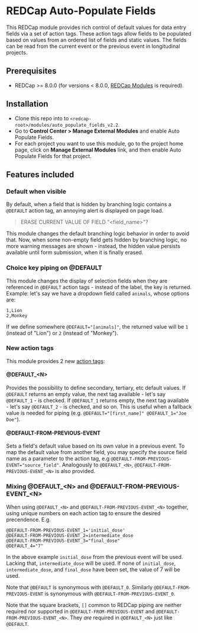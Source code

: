 # REDCap Auto-Populate Fields
This REDCap module provides rich control of default values for data entry fields via a set of action tags. These action tags allow fields to be populated based on values from an ordered list of fields and static values. The fields can be read from the current event or the previous event in longitudinal projects.

## Prerequisites
- REDCap >= 8.0.0 (for versions < 8.0.0, [REDCap Modules](https://github.com/vanderbilt/redcap-external-modules) is required).

## Installation
- Clone this repo into to `<redcap-root>/modules/auto_populate_fields_v2.2`.
- Go to **Control Center > Manage External Modules** and enable Auto Populate Fields.
- For each project you want to use this module, go to the project home page, click on **Manage External Modules** link, and then enable Auto Populate Fields for that project.

## Features included

### Default when visible
By default, when a field that is hidden by branching logic contains a `@DEFAULT` action tag, an annoying alert is displayed on page load.
> ERASE CURRENT VALUE OF FIELD "<field_name>"?

This module changes the default branching logic behavior in order to avoid that. Now, when some non-empty field gets hidden by branching logic, no more warning messages are shown - instead, the hidden value persists available until form submission, when it is finally erased.

### Choice key piping on @DEFAULT
This module changes the display of selection fields when they are referenced in `@DEFAULT` action tags - instead of the label, the key is returned. Example: let's say we have a dropdown field called `animals`, whose options are:
```
1,Lion
2,Monkey
```
If we define somewhere `@DEFAULT="[animals]"`, the returned value will be `1` (instead of "Lion") or `2` (instead of "Monkey").


### New action tags
This module provides 2 new [action tags](https://wiki.chpc.utah.edu/pages/viewpage.action?pageId=595001400):

#### @DEFAULT_\<N\>
Provides the possibility to define secondary, tertiary, etc default values. If `@DEFAULT` returns an empty value, the next tag available - let's say `@DEFAULT_1` - is checked. If `@DEFAULT_1` returns empty, the next tag available - let's say `@DEFAULT_2` - is checked, and so on. This is useful when a fallback value is needed for piping (e.g. `@DEFAULT="[first_name]" @DEFAULT_1="Joe Doe"`).

#### @DEFAULT-FROM-PREVIOUS-EVENT
Sets a field's default value based on its own value in a previous event. To map the default value from another field, you may specify the source field name as a parameter to the action tag, e.g `@DEFAULT-FROM-PREVIOUS-EVENT="source_field"`. Analogously to `@DEFAULT_<N>`, `@DEFAULT-FROM-PREVIOUS-EVENT_<N>` is also provided.

### Mixing @DEFAULT_\<N\> and @DEFAULT-FROM-PREVIOUS-EVENT_\<N\>

When using `@DEFAULT_<N>` and `@DEFAULT-FROM-PREVIOUS-EVENT_<N>` together, using unique numbers on each action tag to ensure the desired precendence. E.g.

    @DEFAULT-FROM-PREVIOUS-EVENT_1='initial_dose'
    @DEFAULT-FROM-PREVIOUS-EVENT_2=intermediate_dose
    @DEFAULT-FROM-PREVIOUS-EVENT_3="final_dose"
    @DEFAULT_4="7"

In the above example `initial_dose` from the previous event will be used. Lacking that, `intermediate_dose` will be used. If none of `initial_dose`, `intermediate_dose`, and `final_dose` have been set, the value of 7 will be used.

Note that `@DEFAULT` is synonymous with `@DEFAULT_0`.  Similarly `@DEFAULT-FROM-PREVIOUS-EVENT` is synonymous with `@DEFAULT-FROM-PREVIOUS-EVENT_0`.

Note that the square brackets, `[]` common to REDCap piping are neither required nor supported in `@DEFAULT-FROM-PREVIOUS-EVENT` and `@DEFAULT-FROM-PREVIOUS-EVENT_<N>`. They _are_ required in `@DEFAULT_<N>` just like `@DEFAULT`.

